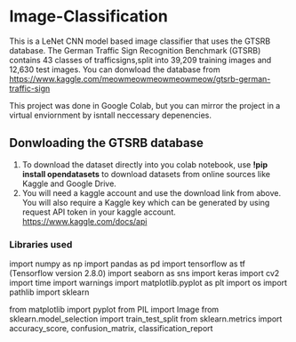 # Image-Classification


This is a LeNet CNN  model based image classifier that uses the GTSRB database. The German Traffic Sign Recognition Benchmark (GTSRB) contains 43 classes
of trafficsigns,split into 39,209 training images and 12,630 test images. You can donwload the database from https://www.kaggle.com/meowmeowmeowmeowmeow/gtsrb-german-traffic-sign

This project was done in Google Colab, but you can mirror the project in a virtual enviornment by isntall neccessary depenencies.

## Donwloading the GTSRB database
1. To download the dataset directly into you colab notebook, use **!pip install opendatasets** to download datasets from online sources like Kaggle and Google Drive.
2.  You will need a kaggle account and use the download link from above. You will also require a Kaggle key which can be generated by using request API token in your kaggle           account. https://www.kaggle.com/docs/api

### Libraries used
import numpy as np
import pandas as pd
import tensorflow as tf (Tensorflow version 2.8.0)
import seaborn as sns
import keras
import cv2
import time
import warnings
import matplotlib.pyplot as plt
import os
import pathlib
import sklearn

from matplotlib import pyplot
from PIL import Image
from sklearn.model_selection import train_test_split
from sklearn.metrics import accuracy_score, confusion_matrix, classification_report


